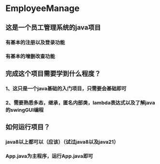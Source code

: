 # EmployeeManage

## 这是一个员工管理系统的java项目

### 有基本的注册以及登录功能

### 有基本的增删改查功能

## 完成这个项目需要学到什么程度？

### 1、这只是一个java基础的入门项目，只需要会基础即可

### 2、需要熟悉多态，继承，匿名内部类，lambda表达式以及了解java的swingGUI编程

## 如何运行项目？

### java8以上都可以（应该）（试过java8以及java21）

### App.java为主程序，运行App.java即可
